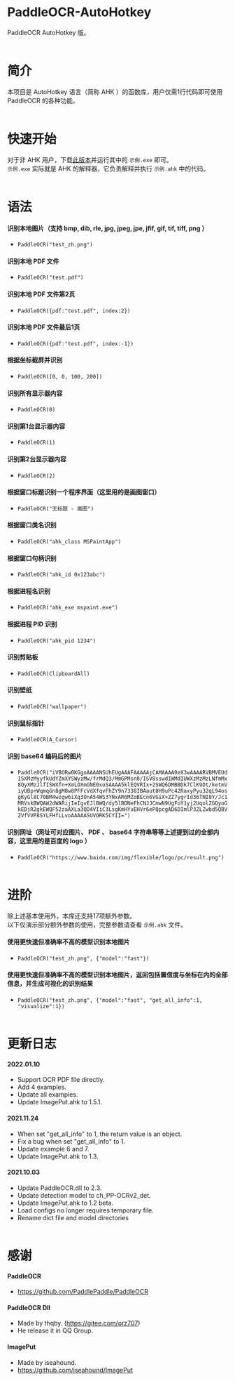 # PaddleOCR-AutoHotkey  
PaddleOCR AutoHotkey 版。  
  <br>
# 简介  
本项目是 AutoHotkey 语言（简称 AHK ）的函数库，用户仅需1行代码即可使用 PaddleOCR 的各种功能。  
  <br>
# 快速开始  
对于非 AHK 用户，下载[此版本](https://github.com/telppa/PaddleOCR-AutoHotkey/releases/download/v20220110/PaddleOCR-AutoHotkey_with_interpreter.zip)并运行其中的 `示例.exe` 即可。  
`示例.exe` 实际就是 AHK 的解释器，它负责解释并执行 `示例.ahk` 中的代码。  
  <br>
# 语法  
#### 识别本地图片（支持 bmp, dib, rle, jpg, jpeg, jpe, jfif, gif, tif, tiff, png ）  
* `PaddleOCR("test_zh.png")`  
  
#### 识别本地 PDF 文件  
* `PaddleOCR("test.pdf")`  
  
#### 识别本地 PDF 文件第2页  
* `PaddleOCR({pdf:"test.pdf", index:2})`  
  
#### 识别本地 PDF 文件最后1页  
* `PaddleOCR({pdf:"test.pdf", index:-1})`  
  
#### 根据坐标截屏并识别  
* `PaddleOCR([0, 0, 100, 200])`  
  
#### 识别所有显示器内容  
* `PaddleOCR(0)`  
  
#### 识别第1台显示器内容  
* `PaddleOCR(1)`  
  
#### 识别第2台显示器内容  
* `PaddleOCR(2)`  
  
#### 根据窗口标题识别一个程序界面（这里用的是画图窗口）  
* `PaddleOCR("无标题 - 画图")`  
  
#### 根据窗口类名识别  
* `PaddleOCR("ahk_class MSPaintApp")`  
  
#### 根据窗口句柄识别  
* `PaddleOCR("ahk_id 0x123abc")`  
  
#### 根据进程名识别  
* `PaddleOCR("ahk_exe mspaint.exe")`  
  
#### 根据进程 PID 识别  
* `PaddleOCR("ahk_pid 1234")`  
  
#### 识别剪贴板  
* `PaddleOCR(ClipboardAll)`  
  
#### 识别壁纸  
* `PaddleOCR("wallpaper")`  
  
#### 识别鼠标指针  
* `PaddleOCR(A_Cursor)`  
  
#### 识别 base64 编码后的图片  
* `PaddleOCR("iVBORw0KGgoAAAANSUhEUgAAAFAAAAAjCAMAAAA0eX3wAAAARVBMVEUdISXMzMyyfkUdYZmXYSWyzMw/frMdQ3/MmGPMsn8/ISV8sswdIWMdIUWXzMzMzLNfmMx8QyXMzJlfISWXfn+XmLOXmGNE0xoSAAAA5klEQVRIx+2SWQ6DMBBDk7ClK9Dt/ketmViyUBp+WqmqGn8gM8w8PFFcVdXfqvFhZY9n7338IBAaut8H9uPc42RaxyPyu32qL94osgKyGl8C70BM4wzgw6iXq3OnA54WS3YNxAR6MZoBEcn6VGiX+ZZ7ygrId36TNI8Y/Jc1MRVskBWQAW2dWARijIeIgvEJlBWQ/dy5lBDNeFhCNJJCmwN9UgFoY1yj2UqolZGQyoGkEDjR2gkEWQF52zaAXLa3QD4VIiC3LsgKmHYuEHVr6ePQpcgAD6DImlP3ZLZwbd5QBVZVfVVP8SYLFHfLLvoAAAAASUVORK5CYII=")`  
  
#### 识别网址（网址可对应图片、 PDF 、 base64 字符串等等上述提到过的全部内容，这里用的是百度的 logo ）  
* `PaddleOCR("https://www.baidu.com/img/flexible/logo/pc/result.png")`  
  <br>
# 进阶  
除上述基本使用外，本库还支持17项额外参数。  
以下仅演示部分额外参数的使用，完整参数请查看 `示例.ahk` 文件。  
  
#### 使用更快速但准确率不高的模型识别本地图片  
* `PaddleOCR("test_zh.png", {"model":"fast"})`  
  
#### 使用更快速但准确率不高的模型识别本地图片，返回包括置信度与坐标在内的全部信息，并生成可视化的识别结果
* `PaddleOCR("test_zh.png", {"model":"fast", "get_all_info":1, "visualize":1})`  
  <br>
# 更新日志  
#### 2022.01.10  
* Support OCR PDF file directly.  
* Add 4 examples.  
* Update all examples.  
* Update ImagePut.ahk to 1.5.1.  
  
#### 2021.11.24  
* When set "get_all_info" to 1, the return value is an object.  
* Fix a bug when set "get_all_info" to 1.  
* Update example 6 and 7.  
* Update ImagePut.ahk to 1.3.  
  
#### 2021.10.03  
* Update PaddleOCR.dll to 2.3.  
* Update detection model to ch_PP-OCRv2_det.  
* Update ImagePut.ahk to 1.2 beta.  
* Load configs no longer requires temporary file.  
* Rename dict file and model directories  
  <br>
# 感谢  
#### PaddleOCR  
* https://github.com/PaddlePaddle/PaddleOCR  
  
#### PaddleOCR Dll  
* Made by thqby. (https://gitee.com/orz707)  
* He release it in QQ Group.  
  
#### ImagePut  
* Made by iseahound.  
* https://github.com/iseahound/ImagePut  
